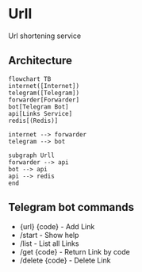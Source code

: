 # Urll
Url shortening service

## Architecture
```mermaid
flowchart TB
internet([Internet])
telegram([Telegram])
forwarder[Forwarder]
bot[Telegram Bot]
api[Links Service]
redis[(Redis)]

internet --> forwarder
telegram --> bot

subgraph Urll
forwarder --> api
bot --> api
api --> redis
end
```


## Telegram bot commands
- {url} {code} - Add Link
- /start - Show help
- /list - List all Links
- /get {code} - Return Link by code
- /delete {code} - Delete Link